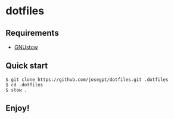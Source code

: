# dotfiles

## Requirements

- [GNUstow](https://linux.die.net/man/8/stow)

## Quick start
```console
$ git clone https://github.com/josegpt/dotfiles.git .dotfiles
$ cd .dotfiles
$ stow .
```
## Enjoy!


